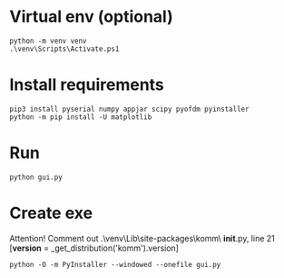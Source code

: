 # Virtual env (optional)
```shell
python -m venv venv
.\venv\Scripts\Activate.ps1
```

# Install requirements
```shell
pip3 install pyserial numpy appjar scipy pyofdm pyinstaller
python -m pip install -U matplotlib
```

# Run
```shell
python gui.py
```

# Create exe
Attention!
Comment out .\venv\Lib\site-packages\komm\ __init__.py, line 21 [__version__ = _get_distribution('komm').version]

```shell
python -O -m PyInstaller --windowed --onefile gui.py
```

